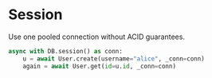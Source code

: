 
# Session

Use one pooled connection without ACID guarantees.

```python
async with DB.session() as conn:
    u = await User.create(username="alice", _conn=conn)
    again = await User.get(id=u.id, _conn=conn)
```
